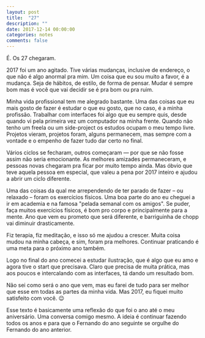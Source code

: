 ```yaml
---
layout: post
title:  "27"
description: ""
date: 2017-12-14 00:00:00
categories: notes
comments: false
---
```


É. Os 27 chegaram.

2017 foi um ano agitado.
Tive várias mudanças, inclusive de endereço, o que não é algo anormal pra mim.
Um coisa que eu sou muito a favor, é a mudança. Seja de hábitos, de estilo, de forma de pensar. Mudar é sempre bom mas é você que vai decidir se é pra bom ou pra ruim.

Minha vida profissional tem me alegrado bastante. Uma das coisas que eu mais gosto de fazer é estudar o que eu gosto, que no caso, é a minha profissão. Trabalhar com interfaces foi algo que eu sempre quis, desde quando vi pela primeira vez um computador na minha frente. Quando não tenho um freela ou um side-project os estudos ocupam o meu tempo livre. Projetos vieram, projetos foram, alguns permanecem, mas sempre com a vontade e o empenho de fazer tudo dar certo no final.

Vários ciclos se fecharam, outros começaram — por que se não fosse assim não seria emocionante.
As melhores amizades permaneceram, e pessoas novas chegaram pra ficar por muito tempo ainda. Mas óbvio que teve aquela pessoa em especial, que valeu a pena por 2017 inteiro e ajudou a abrir um ciclo diferente.

Uma das coisas da qual me arrependendo de ter parado de fazer – ou relaxado – foram os exercícios físicos.
Uma boa parte do ano eu cheguei a ir em academia e na famosa "pelada semanal com os amigos". Se puder, faça muitos exercícios físicos, é bom pro corpo e principalmente para a mente. Ano que vem eu prometo que será diferente, e barriguinha de chopp vai diminuir drasticamente.

Fiz terapia, fiz meditação, e isso só me ajudou a crescer. Muita coisa mudou na minha cabeça, e sim, foram pra melhores. Continuar praticando é uma meta para o próximo ano também.

Logo no final do ano comecei a estudar ilustração, que é algo que eu amo e agora tive o start que precisava.
Claro que precisa de muita prática, mas aos poucos e intercalando com as interfaces, tá dando um resultado bom.

Não sei como será o ano que vem, mas eu farei de tudo para ser melhor que esse em todas as partes da minha vida. Mas 2017, eu fiquei muito satisfeito com você. 😉

Esse texto é basicamente uma reflexão do que foi o ano até o meu aniversário. Uma conversa comigo mesmo.
A ideia é continuar fazendo todos os anos e para que o Fernando do ano seguinte se orgulhe do Fernando do ano anterior.